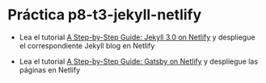 # Práctica p8-t3-jekyll-netlify

* Lea el tutorial [A Step-by-Step Guide: Jekyll 3.0 on Netlify](https://www.netlify.com/blog/2015/10/28/a-step-by-step-guide-jekyll-3.0-on-netlify/) y despliegue el correspondiente Jekyll blog en Netlify

* Lea el tutorial [A Step-by-Step Guide: Gatsby on Netlify](https://www.netlify.com/blog/2016/02/24/a-step-by-step-guide-gatsby-on-netlify/) y despliegue las páginas en Netlify